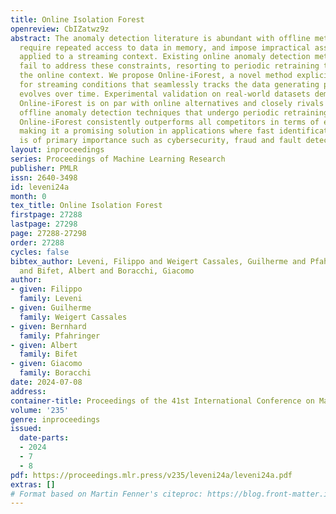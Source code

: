 ```yaml
---
title: Online Isolation Forest
openreview: CbIZatwz9z
abstract: The anomaly detection literature is abundant with offline methods, which
  require repeated access to data in memory, and impose impractical assumptions when
  applied to a streaming context. Existing online anomaly detection methods also generally
  fail to address these constraints, resorting to periodic retraining to adapt to
  the online context. We propose Online-iForest, a novel method explicitly designed
  for streaming conditions that seamlessly tracks the data generating process as it
  evolves over time. Experimental validation on real-world datasets demonstrated that
  Online-iForest is on par with online alternatives and closely rivals state-of-the-art
  offline anomaly detection techniques that undergo periodic retraining. Notably,
  Online-iForest consistently outperforms all competitors in terms of efficiency,
  making it a promising solution in applications where fast identification of anomalies
  is of primary importance such as cybersecurity, fraud and fault detection.
layout: inproceedings
series: Proceedings of Machine Learning Research
publisher: PMLR
issn: 2640-3498
id: leveni24a
month: 0
tex_title: Online Isolation Forest
firstpage: 27288
lastpage: 27298
page: 27288-27298
order: 27288
cycles: false
bibtex_author: Leveni, Filippo and Weigert Cassales, Guilherme and Pfahringer, Bernhard
  and Bifet, Albert and Boracchi, Giacomo
author:
- given: Filippo
  family: Leveni
- given: Guilherme
  family: Weigert Cassales
- given: Bernhard
  family: Pfahringer
- given: Albert
  family: Bifet
- given: Giacomo
  family: Boracchi
date: 2024-07-08
address:
container-title: Proceedings of the 41st International Conference on Machine Learning
volume: '235'
genre: inproceedings
issued:
  date-parts:
  - 2024
  - 7
  - 8
pdf: https://proceedings.mlr.press/v235/leveni24a/leveni24a.pdf
extras: []
# Format based on Martin Fenner's citeproc: https://blog.front-matter.io/posts/citeproc-yaml-for-bibliographies/
---
```

